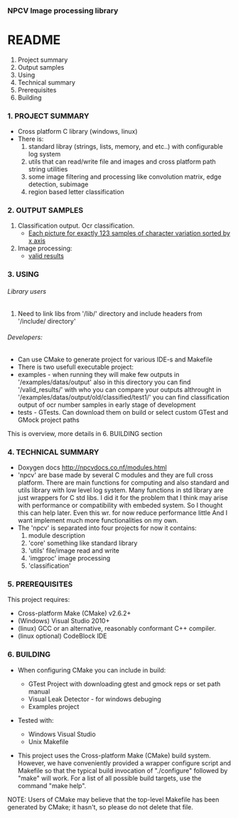 ### NPCV Image processing library
# README
 1. Project summary
 2. Output samples
 3. Using
 4. Technical summary
 5. Prerequisites
 6. Building
 

### 1. PROJECT SUMMARY

- Cross platform C library (windows, linux)	
- There is:
	1. standard libray (strings, lists, memory, and etc..) with configurable log system
	2. utils that can read/write file and images and cross platform path string utilities
	3. some image filtering and processing like convolution matrix, edge detection, subimage
	4. region based letter classification

### 2. OUTPUT SAMPLES
1. Classification output. Ocr classification.
    - [Each picture for exactly 123 samples of character variation sorted by x axis](
    https://github.com/Nedja995/npcv/blob/master/examples/datas/output/old/classified/test1)
2. Image processing:
    - [valid results](https://github.com/Nedja995/npcv/blob/master/examples/datas/output/valid_results)
	
### 3. USING
###### Library users
1. Need to link libs from '/lib/' directory and include headers from '/include/ directory'
###### Developers:
- Can use CMake to generate project for various IDE-s and Makefile 
- There is two usefull executable project:
- examples - when running they will make few outputs in '/examples/datas/output' also in this directory you can find '/valid_results/'	with who you can compare your outputs althrought in '/examples/datas/output/old/classified/test1/' you can find classification output of ocr number samples in early stage of development
- tests - GTests. Can download them on build or select custom GTest and GMock project paths
                    
This is overview, more details in 6. BUILDING section

### 4. TECHNICAL SUMMARY
- Doxygen docs http://npcvdocs.co.nf/modules.html
- 'npcv' are base made by several C modules and they are full cross platform.
  There are main functions for computing and also standard and utils library
  with low level log system. Many functions in std library are just wrappers 
  for C std libs. I did it for the problem  that I think may arise with performance 
  or compatibility with embeded system. So I thought this can help later.
  Even this wr. for now reduce performance little
  And I want implement much more functionalities on my own.
- The 'npcv' is separated into four projects for now it contains:
	 1.  module  description
	 2. 'core' something like standard library 
	 3. 'utils' file/image read and write
	 4. 'imgproc' image processing 
	 5. 'classification'

### 5. PREREQUISITES
This project requires:
- Cross-platform Make (CMake) v2.6.2+
- (Windows) Visual Studio 2010+
- (linux) GCC or an alternative, reasonably conformant C++ compiler.
- (linux optional) CodeBlock IDE

### 6. BUILDING
- When configuring CMake you can include in build:
	- GTest Project with downloading gtest and gmock reps or set path manual
	- Visual Leak Detector - for windows debuging
	- Examples project
- Tested with:
    - Windows Visual Studio
    - Unix Makefile

- This project uses the Cross-platform Make (CMake) build system. However, we
have conveniently provided a wrapper configure script and Makefile so that
the typical build invocation of "./configure" followed by "make" will work.
For a list of all possible build targets, use the command "make help".

 NOTE: Users of CMake may believe that the top-level Makefile has been
 generated by CMake; it hasn't, so please do not delete that file.
